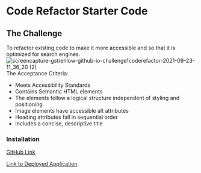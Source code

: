 # Code Refactor Starter Code

## The Challenge
To refactor existing code to make it more accessible and so that it is optimized for search engines.
![screencapture-gstrehlow-github-io-challenge1coderefactor-2021-09-23-11_36_20 (2)](https://user-images.githubusercontent.com/90304692/134551714-bcd42310-0e67-49b9-852b-5d3aeda43e27.png)
The Acceptance Criteria:
- Meets Accessibility Standards
- Contains Semantic HTML elements
- The elements follow a logical structure independent of styling and positioning
- Image elements have accessible alt attributes
- Heading attributes fall in sequential order
- Includes a concise, descriptive title 
### Installation 
[GitHub Link](https://github.com/gstrehlow/challenge1coderefactor)

[Link to Deployed Application](https://gstrehlow.github.io/challenge1coderefactor/)
